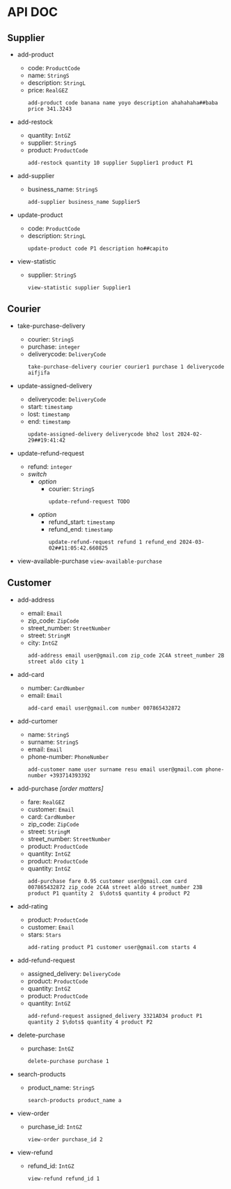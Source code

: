 # API DOC

## Supplier

- add-product
  - code: `ProductCode`
  - name: `StringS`
  - description: `StringL`
  - price: `RealGEZ`
      ```
      add-product code banana name yoyo description ahahahaha##baba price 341.3243
      ```

- add-restock
  - quantity: `IntGZ`
  - supplier: `StringS`
  - product: `ProductCode`
      ```
      add-restock quantity 10 supplier Supplier1 product P1
      ```

- add-supplier
  - business_name: `StringS`
      ```
      add-supplier business_name Supplier5
      ```

- update-product
  - code: `ProductCode`
  - description: `StringL`
      ```
      update-product code P1 description ho##capito
      ```

- view-statistic
  - supplier: `StringS`
      ```
      view-statistic supplier Supplier1
      ```

## Courier

- take-purchase-delivery
  - courier: `StringS`
  - purchase: `integer`
  - deliverycode: `DeliveryCode`
      ```
      take-purchase-delivery courier courier1 purchase 1 deliverycode aifjifa
      ```

- update-assigned-delivery
  - deliverycode: `DeliveryCode`
  - start: `timestamp`
  - lost: `timestamp`
  - end: `timestamp`
      ```
      update-assigned-delivery deliverycode bho2 lost 2024-02-29##19:41:42
      ```

- update-refund-request
  - refund: `integer`
  - _switch_
    - _option_
      - courier: `StringS`
          ```
          update-refund-request TODO
          ```
    - _option_
      - refund_start: `timestamp`
      - refund_end: `timestamp`
          ```
          update-refund-request refund 1 refund_end 2024-03-02##11:05:42.660825
          ```

- view-available-purchase
      ```
      view-available-purchase
      ```

## Customer

- add-address
  - email: `Email`
  - zip_code: `ZipCode`
  - street_number: `StreetNumber`
  - street: `StringM`
  - city: `IntGZ`
      ```
      add-address email user@gmail.com zip_code 2C4A street_number 2B street aldo city 1
      ```

- add-card
  - number: `CardNumber`
  - email: `Email`
      ```
      add-card email user@gmail.com number 007865432872
      ```

- add-curtomer
  - name: `StringS`
  - surname: `StringS`
  - email: `Email`
  - phone-number: `PhoneNumber`
      ```
      add-customer name user surname resu email user@gmail.com phone-number +393714393392
      ```

- add-purchase *[order matters]*
  - fare: `RealGEZ`
  - customer: `Email`
  - card: `CardNumber`
  - zip_code: `ZipCode`
  - street: `StringM`
  - street_number: `StreetNumber`
  - product: `ProductCode`
  - quantity: `IntGZ`
  - product: `ProductCode`
  - quantity: `IntGZ`
      ```
      add-purchase fare 0.95 customer user@gmail.com card 007865432872 zip_code 2C4A street aldo street_number 23B product P1 quantity 2  $\dots$ quantity 4 product P2
      ```

- add-rating
  - product: `ProductCode`
  - customer: `Email`
  - stars: `Stars`
      ```
      add-rating product P1 customer user@gmail.com starts 4
      ```

- add-refund-request
  - assigned_delivery: `DeliveryCode`
  - product: `ProductCode`
  - quantity: `IntGZ`
  - product: `ProductCode`
  - quantity: `IntGZ`
      ```
      add-refund-request assigned_delivery 3321AD34 product P1 quantity 2 $\dots$ quantity 4 product P2
      ```

- delete-purchase
  - purchase: `IntGZ`
      ```
      delete-purchase purchase 1
      ```

- search-products
  - product_name: `StringS`
      ```
      search-products product_name a
      ```

- view-order
  - purchase_id: `IntGZ`
      ```
      view-order purchase_id 2
      ```

- view-refund
  - refund_id: `IntGZ`
      ```
      view-refund refund_id 1
      ```

